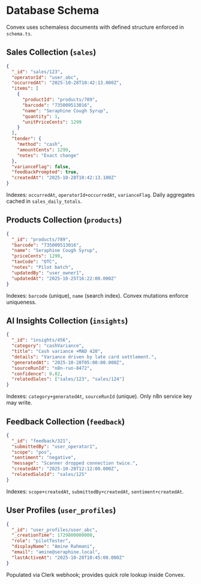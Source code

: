 # Database Schema

Convex uses schemaless documents with defined structure enforced in `schema.ts`.

## Sales Collection (`sales`)

```json
{
  "_id": "sales/123",
  "operatorId": "user_abc",
  "occurredAt": "2025-10-28T10:42:13.000Z",
  "items": [
    {
      "productId": "products/789",
      "barcode": "735009513016",
      "name": "Seraphine Cough Syrup",
      "quantity": 1,
      "unitPriceCents": 1299
    }
  ],
  "tender": {
    "method": "cash",
    "amountCents": 1299,
    "notes": "Exact change"
  },
  "varianceFlag": false,
  "feedbackPrompted": true,
  "createdAt": "2025-10-28T10:42:13.100Z"
}
```

Indexes: `occurredAt`, `operatorId+occurredAt`, `varianceFlag`. Daily aggregates cached in `sales_daily_totals`.

## Products Collection (`products`)

```json
{
  "_id": "products/789",
  "barcode": "735009513016",
  "name": "Seraphine Cough Syrup",
  "priceCents": 1299,
  "taxCode": "OTC",
  "notes": "Pilot batch",
  "updatedBy": "user_owner1",
  "updatedAt": "2025-10-25T16:22:00.000Z"
}
```

Indexes: `barcode` (unique), `name` (search index). Convex mutations enforce uniqueness.

## AI Insights Collection (`insights`)

```json
{
  "_id": "insights/456",
  "category": "cashVariance",
  "title": "Cash variance +MAD 420",
  "details": "Variance driven by late card settlement.",
  "generatedAt": "2025-10-28T05:00:00.000Z",
  "sourceRunId": "n8n-run-8472",
  "confidence": 0.82,
  "relatedSales": ["sales/123", "sales/124"]
}
```

Indexes: `category+generatedAt`, `sourceRunId` (unique). Only n8n service key may write.

## Feedback Collection (`feedback`)

```json
{
  "_id": "feedback/321",
  "submittedBy": "user_operator1",
  "scope": "pos",
  "sentiment": "negative",
  "message": "Scanner dropped connection twice.",
  "createdAt": "2025-10-28T12:12:00.000Z",
  "relatedSaleId": "sales/125"
}
```

Indexes: `scope+createdAt`, `submittedBy+createdAt`, `sentiment+createdAt`.

## User Profiles (`user_profiles`)

```json
{
  "_id": "user_profiles/user_abc",
  "_creationTime": 1729800000000,
  "role": "pilotTester",
  "displayName": "Amine Rahmani",
  "email": "amine@seraphine.local",
  "lastActiveAt": "2025-10-28T10:45:00.000Z"
}
```

Populated via Clerk webhook; provides quick role lookup inside Convex.
